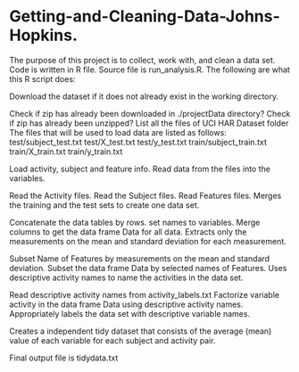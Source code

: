 # Getting-and-Cleaning-Data-Johns-Hopkins. 
The purpose of this project is to collect, work with, and clean a data set. Code is written in R file. Source file is run_analysis.R. The following are what this R script does:

Download the dataset if it does not already exist in the working directory.

Check if zip has already been downloaded in ./projectData directory?
Check if zip has already been unzipped?
List all the files of UCI HAR Dataset folder The files that will be used to load data are listed as follows: test/subject_test.txt test/X_test.txt test/y_test.txt train/subject_train.txt train/X_train.txt train/y_train.txt

Load activity, subject and feature info. Read data from the files into the variables.

Read the Activity files.
Read the Subject files.
Read Features files.
Merges the training and the test sets to create one data set.

Concatenate the data tables by rows.
set names to variables.
Merge columns to get the data frame Data for all data.
Extracts only the measurements on the mean and standard deviation for each measurement.

Subset Name of Features by measurements on the mean and standard deviation.
Subset the data frame Data by selected names of Features.
Uses descriptive activity names to name the activities in the data set.

Read descriptive activity names from activity_labels.txt
Factorize variable activity in the data frame Data using descriptive activity names.
Appropriately labels the data set with descriptive variable names.

Creates a independent tidy dataset that consists of the average (mean) value of each variable for each subject and activity pair.

Final output file is tidydata.txt
